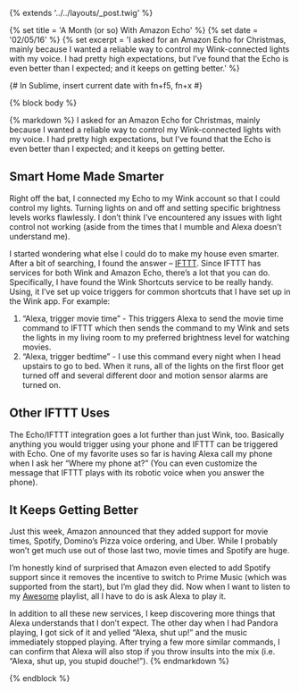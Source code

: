 {% extends '../../layouts/_post.twig' %}

{% set title = 'A Month (or so) With Amazon Echo' %}
{% set date = '02/05/16' %}
{% set excerpt = 'I asked for an Amazon Echo for Christmas, mainly because I wanted a reliable way to control my Wink-connected lights with my voice. I had pretty high expectations, but I’ve found that the Echo is even better than I expected; and it keeps on getting better.' %}

{# In Sublime, insert current date with fn+f5, fn+x #}

{% block body %}

{% markdown %}
I asked for an Amazon Echo for Christmas, mainly because I wanted a reliable way to control my Wink-connected lights with my voice. I had pretty high expectations, but I’ve found that the Echo is even better than I expected; and it keeps on getting better.

## Smart Home Made Smarter

Right off the bat, I connected my Echo to my Wink account so that I could control my lights. Turning lights on and off and setting specific brightness levels works flawlessly. I don’t think I’ve encountered any issues with light control not working (aside from the times that I mumble and Alexa doesn’t understand me).

I started wondering what else I could do to make my house even smarter. After a bit of searching, I found the answer – [IFTTT](http://ifttt.com). Since IFTTT has services for both Wink and Amazon Echo, there’s a lot that you can do. Specifically, I have found the Wink Shortcuts service to be really handy. Using, it I’ve set up voice triggers for common shortcuts that I have set up in the Wink app. For example:

1. “Alexa, trigger movie time” - This triggers Alexa to send the movie time command to IFTTT which then sends the command to my Wink and sets the lights in my living room to my preferred brightness level for watching movies.
2. “Alexa, trigger bedtime” - I use this command every night when I head upstairs to go to bed. When it runs, all of the lights on the first floor get turned off and several different door and motion sensor alarms are turned on.

## Other IFTTT Uses

The Echo/IFTTT integration goes a lot further than just Wink, too. Basically anything you would trigger using your phone and IFTTT can be triggered with Echo. One of my favorite uses so far is having Alexa call my phone when I ask her “Where my phone at?” (You can even customize the message that IFTTT plays with its robotic voice when you answer the phone).

## It Keeps Getting Better

Just this week, Amazon announced that they added support for movie times, Spotify, Domino’s Pizza voice ordering, and Uber. While I probably won’t get much use out of those last two, movie times and Spotify are huge.

I’m honestly kind of surprised that Amazon even elected to add Spotify support since it removes the incentive to switch to Prime Music (which was supported from the start), but I’m glad they did. Now when I want to listen to my [Awesome](https://open.spotify.com/user/andrewlphilpott/playlist/7kc0sQo2F997EieUHrpLhJ) playlist, all I have to do is ask Alexa to play it.

In addition to all these new services, I keep discovering more things that Alexa understands that I don’t expect. The other day when I had Pandora playing, I got sick of it and yelled “Alexa, shut up!” and the music immediately stopped playing. After trying a few more similar commands, I can confirm that Alexa will also stop if you throw insults into the mix (i.e. “Alexa, shut up, you stupid douche!”).
{% endmarkdown %}

{% endblock %}